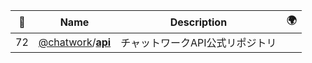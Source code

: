 |:star2: | Name | Description | 🌍|
|---|---|---|---|
|72|[@chatwork](https://github.com/chatwork)/[**api**](https://github.com/chatwork/api)|チャットワークAPI公式リポジトリ||

